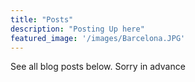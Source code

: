 ```yaml
---
title: "Posts"
description: "Posting Up here"
featured_image: '/images/Barcelona.JPG'
---
```


See all blog posts below. Sorry in advance